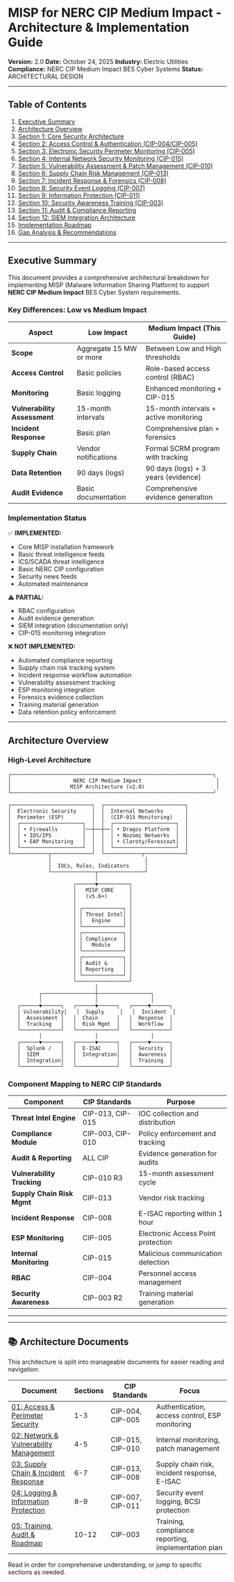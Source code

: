# MISP for NERC CIP Medium Impact - Architecture & Implementation Guide

**Version:** 2.0
**Date:** October 24, 2025
**Industry:** Electric Utilities
**Compliance:** NERC CIP Medium Impact BES Cyber Systems
**Status:** ARCHITECTURAL DESIGN

---

## Table of Contents

1. [Executive Summary](#executive-summary)
2. [Architecture Overview](#architecture-overview)
3. [Section 1: Core Security Architecture](#section-1-core-security-architecture)
4. [Section 2: Access Control & Authentication (CIP-004/CIP-005)](#section-2-access-control--authentication-cip-004cip-005)
5. [Section 3: Electronic Security Perimeter Monitoring (CIP-005)](#section-3-electronic-security-perimeter-monitoring-cip-005)
6. [Section 4: Internal Network Security Monitoring (CIP-015)](#section-4-internal-network-security-monitoring-cip-015)
7. [Section 5: Vulnerability Assessment & Patch Management (CIP-010)](#section-5-vulnerability-assessment--patch-management-cip-010)
8. [Section 6: Supply Chain Risk Management (CIP-013)](#section-6-supply-chain-risk-management-cip-013)
9. [Section 7: Incident Response & Forensics (CIP-008)](#section-7-incident-response--forensics-cip-008)
10. [Section 8: Security Event Logging (CIP-007)](#section-8-security-event-logging-cip-007)
11. [Section 9: Information Protection (CIP-011)](#section-9-information-protection-cip-011)
12. [Section 10: Security Awareness Training (CIP-003)](#section-10-security-awareness-training-cip-003)
13. [Section 11: Audit & Compliance Reporting](#section-11-audit--compliance-reporting)
14. [Section 12: SIEM Integration Architecture](#section-12-siem-integration-architecture)
15. [Implementation Roadmap](#implementation-roadmap)
16. [Gap Analysis & Recommendations](#gap-analysis--recommendations)

---

## Executive Summary

This document provides a comprehensive architectural breakdown for implementing MISP (Malware Information Sharing Platform) to support **NERC CIP Medium Impact** BES Cyber System requirements.

### Key Differences: Low vs Medium Impact

| Aspect | Low Impact | Medium Impact (This Guide) |
|--------|------------|----------------------------|
| **Scope** | Aggregate 15 MW or more | Between Low and High thresholds |
| **Access Control** | Basic policies | Role-based access control (RBAC) |
| **Monitoring** | Basic logging | Enhanced monitoring + CIP-015 |
| **Vulnerability Assessment** | 15-month intervals | 15-month intervals + active monitoring |
| **Incident Response** | Basic plan | Comprehensive plan + forensics |
| **Supply Chain** | Vendor notifications | Formal SCRM program with tracking |
| **Data Retention** | 90 days (logs) | 90 days (logs) + 3 years (evidence) |
| **Audit Evidence** | Basic documentation | Comprehensive evidence generation |

### Implementation Status

✅ **IMPLEMENTED:**
- Core MISP installation framework
- Basic threat intelligence feeds
- ICS/SCADA threat intelligence
- Basic NERC CIP configuration
- Security news feeds
- Automated maintenance

⚠️ **PARTIAL:**
- RBAC configuration
- Audit evidence generation
- SIEM integration (documentation only)
- CIP-015 monitoring integration

❌ **NOT IMPLEMENTED:**
- Automated compliance reporting
- Supply chain risk tracking system
- Incident response workflow automation
- Vulnerability assessment tracking
- ESP monitoring integration
- Forensics evidence collection
- Training material generation
- Data retention policy enforcement

---

## Architecture Overview

### High-Level Architecture

```
┌─────────────────────────────────────────────────────────────────┐
│                    NERC CIP Medium Impact                        │
│                   MISP Architecture (v2.0)                       │
└─────────────────────────────────────────────────────────────────┘

┌──────────────────────────┐  ┌──────────────────────────┐
│  Electronic Security     │  │  Internal Networks       │
│  Perimeter (ESP)         │  │  (CIP-015 Monitoring)    │
│  ┌────────────────────┐  │  │  ┌────────────────────┐  │
│  │ • Firewalls        │──┼──┼──│ • Dragos Platform  │  │
│  │ • IDS/IPS          │  │  │  │ • Nozomi Networks  │  │
│  │ • EAP Monitoring   │  │  │  │ • Claroty/Forescout│  │
│  └────────────────────┘  │  │  └────────────────────┘  │
└────────────┬─────────────┘  └────────────┬─────────────┘
             │                              │
             │  IOCs, Rules, Indicators     │
             └──────────────┬───────────────┘
                            │
                     ┌──────▼──────────┐
                     │   MISP CORE     │
                     │   (v5.6+)       │
                     │                 │
                     │ ┌─────────────┐ │
                     │ │ Threat Intel│ │
                     │ │   Engine    │ │
                     │ └─────────────┘ │
                     │ ┌─────────────┐ │
                     │ │ Compliance  │ │
                     │ │   Module    │ │
                     │ └─────────────┘ │
                     │ ┌─────────────┐ │
                     │ │ Audit &     │ │
                     │ │ Reporting   │ │
                     │ └─────────────┘ │
                     └─────────────────┘
                            │
          ┌─────────────────┼─────────────────┐
          │                 │                 │
   ┌──────▼──────┐   ┌──────▼──────┐   ┌─────▼──────┐
   │ Vulnerability│   │  Supply     │   │  Incident  │
   │  Assessment │   │  Chain      │   │  Response  │
   │  Tracking   │   │  Risk Mgmt  │   │  Workflow  │
   └─────────────┘   └─────────────┘   └────────────┘
          │                 │                 │
   ┌──────▼──────┐   ┌──────▼──────┐   ┌─────▼──────┐
   │  Splunk /   │   │  E-ISAC     │   │  Security  │
   │  SIEM       │   │  Integration│   │  Awareness │
   │  Integration│   │             │   │  Training  │
   └─────────────┘   └─────────────┘   └────────────┘
```

### Component Mapping to NERC CIP Standards

| Component | CIP Standards | Purpose |
|-----------|---------------|---------|
| **Threat Intel Engine** | CIP-013, CIP-015 | IOC collection and distribution |
| **Compliance Module** | CIP-003, CIP-010 | Policy enforcement and tracking |
| **Audit & Reporting** | ALL CIP | Evidence generation for audits |
| **Vulnerability Tracking** | CIP-010 R3 | 15-month assessment cycle |
| **Supply Chain Risk Mgmt** | CIP-013 | Vendor risk tracking |
| **Incident Response** | CIP-008 | E-ISAC reporting within 1 hour |
| **ESP Monitoring** | CIP-005 | Electronic Access Point protection |
| **Internal Monitoring** | CIP-015 | Malicious communication detection |
| **RBAC** | CIP-004 | Personnel access management |
| **Security Awareness** | CIP-003 R2 | Training material generation |

---


---

## 📚 Architecture Documents

This architecture is split into manageable documents for easier reading and navigation:

| Document | Sections | CIP Standards | Focus |
|----------|----------|---------------|-------|
| [01: Access & Perimeter Security](01-ACCESS-AND-PERIMETER-SECURITY.md) | 1-3 | CIP-004, CIP-005 | Authentication, access control, ESP monitoring |
| [02: Network & Vulnerability Management](02-NETWORK-AND-VULNERABILITY-MGMT.md) | 4-5 | CIP-015, CIP-010 | Internal monitoring, patch management |
| [03: Supply Chain & Incident Response](03-SUPPLY-CHAIN-AND-INCIDENT-RESPONSE.md) | 6-7 | CIP-013, CIP-008 | Supply chain risk, incident response, E-ISAC |
| [04: Logging & Information Protection](04-LOGGING-AND-INFORMATION-PROTECTION.md) | 8-9 | CIP-007, CIP-011 | Security event logging, BCSI protection |
| [05: Training, Audit & Roadmap](05-TRAINING-AUDIT-AND-ROADMAP.md) | 10-12 | CIP-003 | Training, compliance reporting, implementation plan |

Read in order for comprehensive understanding, or jump to specific sections as needed.
